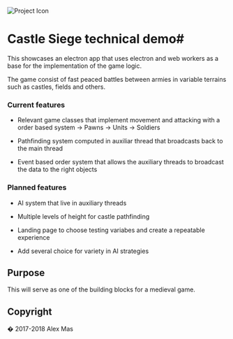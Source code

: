 ![Project Icon](".resources/icon.png")
# Castle Siege technical demo#

This showcases an electron app that uses electron and web workers as a base for the implementation of the game logic.

The game consist of fast peaced battles between armies in variable terrains such as castles, fields and others.



### Current features ###

* Relevant game classes that implement movement and attacking with a order based system -> Pawns -> Units -> Soldiers

* Pathfinding system computed in auxiliar thread that broadcasts back to the main thread

* Event based order system that allows the auxiliary threads to broadcast the data to the right objects



### Planned features ###

* AI system that live in auxiliary threads

* Multiple levels of height for castle pathfinding

* Landing page to choose testing variabes and create a repeatable experience

* Add several choice for variety in AI strategies


## Purpose ##


This will serve as one of the building blocks for a medieval game.


## Copyright ##

� 2017-2018 Alex Mas

